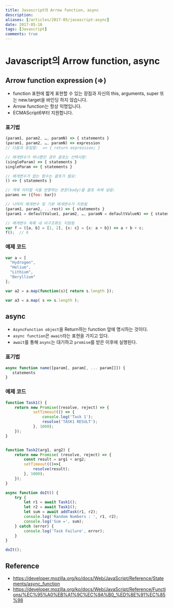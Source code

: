 ```yaml
---
title: Javascript의 Arrow function, async
description: 
aliases: [/articles/2017-05/javascript-async]
date: 2017-05-16
tags: [Javascript]
comments: true
---
```

# Javascript의 Arrow function, async
## Arrow function expression (=>)
- function 표현에 짧게 표현할 수 있는 장점과 자신의 this, arguments, super 또는 new.target을 바인딩 하지 않습니다.
- Arrow function는 항상 익명입니다.
- ECMAScript6부터 지원합니다.

### 표기법

``` javascript
(param1, param2, …, paramN) => { statements }
(param1, param2, …, paramN) => expression
// 다음과 동일함:  => { return expression; }

// 매개변수가 하나뿐인 경우 괄호는 선택사항:
(singleParam) => { statements }
singleParam => { statements }

// 매개변수가 없는 함수는 괄호가 필요:
() => { statements }

// 객체 리터럴 식을 반환하는 본문(body)을 괄호 속에 넣음:
params => ({foo: bar})

// 나머지 매개변수 및 기본 매개변수가 지원됨
(param1, param2, ...rest) => { statements }
(param1 = defaultValue1, param2, …, paramN = defaultValueN) => { statements }

// 매개변수 목록 내 비구조화도 지원됨
var f = ([a, b] = [1, 2], {x: c} = {x: a + b}) => a + b + c;
f();  // 6
```

### 예제 코드

``` javascript
var a = [
  "Hydrogen",
  "Helium",
  "Lithium",
  "Beryl­lium"
];

var a2 = a.map(function(s){ return s.length });

var a3 = a.map( s => s.length );
```

## async
- `AsyncFunction object`을 Return하는 function 앞에 명시하는 것이다.
- `async function`은 `await`라는 표현을 가지고 있다.
- `await`를 통해 `async`는 대기하고 `promise`를 받은 이후에 실행된다.

### 표기법

``` javascript
async function name([param[, param[, ... param]]]) {
   statements
}
```

### 예제 코드

``` javascript
function Task1() {
    return new Promise((resolve, reject) => {
            setTimeout(() => {
                console.log('Task 1');
                resolve('TASK1 RESULT');
            }, 1000);
    });
}


function Task2(arg1, arg2) {
    return new Promise( (resolve, reject) => {
        const result = arg1 + arg2;
        setTimeout(()=>{
            resolve(result);
        }, 1000);
    });
}

async function doIt() {
    try {
        let r1 = await Task1();
        let r2 = await Task1();
        let sum = await addTask(r1, r2);
        console.log('Random Numbers : ', r1, r2);
        console.log('Sum =', sum);
    } catch (error) {
        console.log('Task Failure', error);
    }
}

doIt();
```


## Reference
- <https://developer.mozilla.org/ko/docs/Web/JavaScript/Reference/Statements/async_function>
- <https://developer.mozilla.org/ko/docs/Web/JavaScript/Reference/Functions/%EC%95%A0%EB%A1%9C%EC%9A%B0_%ED%8E%91%EC%85%98>
